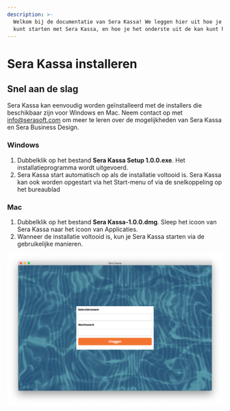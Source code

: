 ```yaml
---
description: >-
  Welkom bij de documentatie van Sera Kassa! We leggen hier uit hoe je eenvoudig
  kunt starten met Sera Kassa, en hoe je het onderste uit de kan kunt halen.
---
```


# Sera Kassa installeren

## Snel aan de slag

Sera Kassa kan eenvoudig worden geïnstalleerd met de installers die beschikbaar zijn voor Windows en Mac. Neem contact op met [info@serasoft.com](mailto:info@serasoft.com) om meer te leren over de mogelijkheden van Sera Kassa en Sera Business Design. 

### Windows

1. Dubbelklik op het bestand **Sera Kassa Setup 1.0.0.exe**. Het installatieprogramma wordt uitgevoerd.
2. Sera Kassa start automatisch op als de installatie voltooid is. Sera Kassa kan ook worden opgestart via het Start-menu of via de snelkoppeling op het bureaublad

### Mac

1. Dubbelklik op het bestand **Sera Kassa-1.0.0.dmg**. Sleep het icoon van Sera Kassa naar het icoon van Applicaties.
2. Wanneer de installatie voltooid is, kun je Sera Kassa starten via de gebruikelijke manieren.

![Zo ziet het loginscherm van Sera Kassa er uit!](.gitbook/assets/1-login.png)



